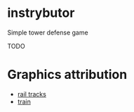 # instrybutor
Simple tower defense game


TODO


# Graphics attribution

* [rail tracks](https://www.vecteezy.com/vector-art/90617-railroad-track-vectors)
* [train](https://opengameart.org/content/train)
